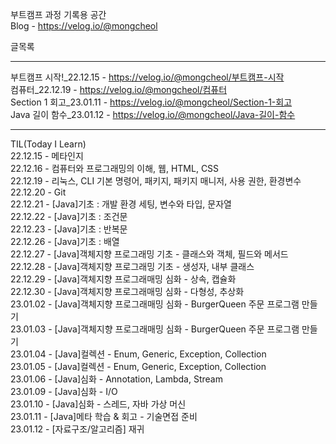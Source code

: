 부트캠프 과정 기록용 공간  
Blog - https://velog.io/@mongcheol  

글목록
- - -
부트캠프 시작!_22.12.15 - https://velog.io/@mongcheol/부트캠프-시작  
컴퓨터_22.12.19 - https://velog.io/@mongcheol/컴퓨터  
Section 1 회고_23.01.11 - https://velog.io/@mongcheol/Section-1-회고  
Java 길이 함수_23.01.12 - https://velog.io/@mongcheol/Java-길이-함수  
- - -

TIL(Today I Learn)  
22.12.15 - 메타인지  
22.12.16 - 컴퓨터와 프로그래밍의 이해, 웹, HTML, CSS  
22.12.19 - 리눅스, CLI 기본 명령어, 패키지, 패키지 매니저, 사용 권한, 환경변수  
22.12.20 - Git  
22.12.21 - [Java]기초 : 개발 환경 세팅, 변수와 타입, 문자열  
22.12.22 - [Java]기초 : 조건문  
22.12.23 - [Java]기초 : 반복문  
22.12.26 - [Java]기초 : 배열  
22.12.27 - [Java]객체지향 프로그래밍 기초 - 클래스와 객체, 필드와 메서드  
22.12.28 - [Java]객체지향 프로그래밍 기초 - 생성자, 내부 클래스  
22.12.29 - [Java]객체지향 프로그래매밍 심화 - 상속, 캡슐화  
22.12.30 - [Java]객체지향 프로그래매밍 심화 - 다형성, 추상화  
23.01.02 - [Java]객체지향 프로그래매밍 심화 - BurgerQueen 주문 프로그램 만들기  
23.01.03 - [Java]객체지향 프로그래매밍 심화 - BurgerQueen 주문 프로그램 만들기  
23.01.04 - [Java]컬렉션 - Enum, Generic, Exception, Collection  
23.01.05 - [Java]컬렉션 - Enum, Generic, Exception, Collection  
23.01.06 - [Java]심화 - Annotation, Lambda, Stream  
23.01.09 - [Java]심화 - I/O  
23.01.10 - [Java]심화 - 스레드, 자바 가상 머신  
23.01.11 - [Java]메타 학습 & 회고 - 기술면접 준비  
23.01.12 - [자료구조/알고리즘] 재귀  
